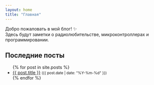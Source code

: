 ```yaml
---
layout: home
title: "Главная"
---
```


Добро пожаловать в мой блог! ✨  
Здесь будут заметки о радиолюбительстве, микроконтроллерах и программировании.

<h2>Последние посты</h2>
<ul>
  {% for post in site.posts %}
    <li>
      <a href="{{ post.url }}">{{ post.title }}</a> <small>({{ post.date | date: "%Y-%m-%d" }})</small>
    </li>
  {% endfor %}
</ul>
